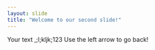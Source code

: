 ```yaml
---
layout: slide
title: "Welcome to our second slide!"
---
```

Your text
,;l;kljk;123
Use the left arrow to go back!
